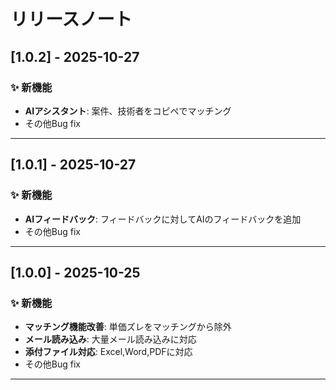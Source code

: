 # リリースノート


## [1.0.2] - 2025-10-27
### ✨ 新機能
- **AIアシスタント**: 案件、技術者をコピペでマッチング
- その他Bug fix
---

## [1.0.1] - 2025-10-27
### ✨ 新機能
- **AIフィードバック**: フィードバックに対してAIのフィードバックを追加
- その他Bug fix
---

## [1.0.0] - 2025-10-25
### ✨ 新機能
- **マッチング機能改善**: 単価ズレをマッチングから除外
- **メール読み込み**: 大量メール読み込みに対応
- **添付ファイル対応**: Excel,Word,PDFに対応
- その他Bug fix

---
